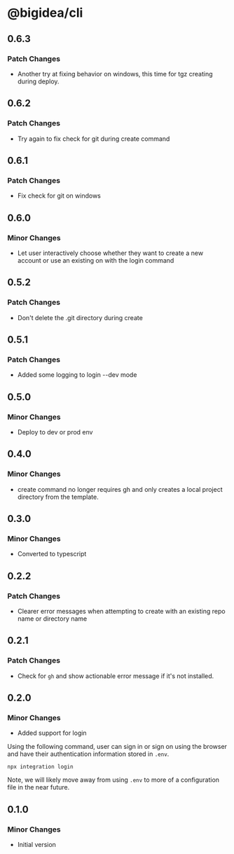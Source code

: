 # @bigidea/cli

## 0.6.3

### Patch Changes

- Another try at fixing behavior on windows, this time for tgz creating during deploy.

## 0.6.2

### Patch Changes

- Try again to fix check for git during create command

## 0.6.1

### Patch Changes

- Fix check for git on windows

## 0.6.0

### Minor Changes

- Let user interactively choose whether they want to create a new account or use an existing on with the login command

## 0.5.2

### Patch Changes

- Don't delete the .git directory during create

## 0.5.1

### Patch Changes

- Added some logging to login --dev mode

## 0.5.0

### Minor Changes

- Deploy to dev or prod env

## 0.4.0

### Minor Changes

- create command no longer requires gh and only creates a local project directory from the template.

## 0.3.0

### Minor Changes

- Converted to typescript

## 0.2.2

### Patch Changes

- Clearer error messages when attempting to create with an existing repo name or directory name

## 0.2.1

### Patch Changes

- Check for `gh` and show actionable error message if it's not installed.

## 0.2.0

### Minor Changes

- Added support for login

Using the following command, user can sign in or sign on using the browser and have their authentication information stored in `.env`.

```shell
npx integration login
```

Note, we will likely move away from using `.env` to more of a configuration file in the near future.

## 0.1.0

### Minor Changes

- Initial version
